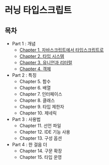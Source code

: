 # 러닝 타입스크립트

## 목차
- Part 1 : 개념
  - [Chapter 1. 자바스크립트에서 타입스크립트로](./contents/chapter01.md)
  - [Chapter 2. 타입 시스템](./contents/chapter02.md)
  - [Chapter 3. 유니언과 리터럴](./contents/chapter03.md)
  - [Chapter 4. 객체](./contents/chapter04.md)
- Part 2 : 특징
  - Chapter 5. 함수
  - Chapter 6. 배열
  - Chapter 7. 인터페이스
  - Chapter 8. 클래스
  - Chapter 9. 타입 제한자
  - Chapter 10. 제네릭
- Part 3 : 사용법
  - Chapter 11. 선언 파일
  - Chapter 12. IDE 기능 사용
  - Chapter 13. 구성 옵션
- Part 4 : 한 걸음 더
  - Chapter 14. 구문 확장
  - Chapter 15. 타입 운영